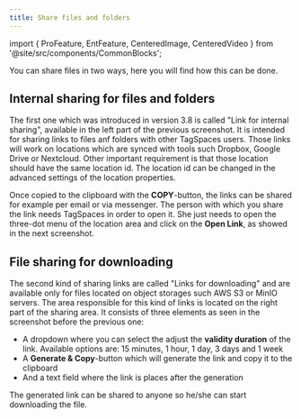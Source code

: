 ```yaml
---
title: Share files and folders
---
```


import { ProFeature, EntFeature, CenteredImage, CenteredVideo } from '@site/src/components/CommonBlocks';

You can share files in two ways, here you will find how this can be done.

## Internal sharing for files and folders

The first one which was introduced in version 3.8 is called "Link for internal sharing", available in the left part of the previous screenshot. It is intended for sharing links to files anf folders with other TagSpaces users. Those links will work on locations which are synced with tools such Dropbox, Google Drive or Nextcloud. Other important requirement is that those location should have the same location id. The location id can be changed in the advanced settings of the location properties.

<CenteredImage
    caption="Sharing link types in the entry properties"
    src="/media/sharing-files.png"
    showCaption
  />

Once copied to the clipboard with the **COPY**-button, the links can be shared for example per email or via messenger. The person with which you share the link needs TagSpaces in order to open it. She just needs to open the three-dot menu of the location area and click on the **Open Link**, as showed in the next screenshot.

<CenteredImage
    caption="Open shared links in TagSpaces"
    src="/media/open-shared-links.png"
    showCaption
  />

## File sharing for downloading

<ProFeature /> The second kind of sharing links are called "Links for downloading" and are available only for files located on object storages such AWS S3 or MinIO servers. The area responsible for this kind of links is located on the right part of the sharing area. It consists of three elements as seen in the screenshot before the previous one:

- A dropdown where you can select the adjust the **validity duration** of the link. Available options are: 15 minutes, 1 hour, 1 day, 3 days and 1 week
- A **Generate & Copy**-button which will generate the link and copy it to the clipboard
- And a text field where the link is places after the generation

The generated link can be shared to anyone so he/she can start downloading the file.
